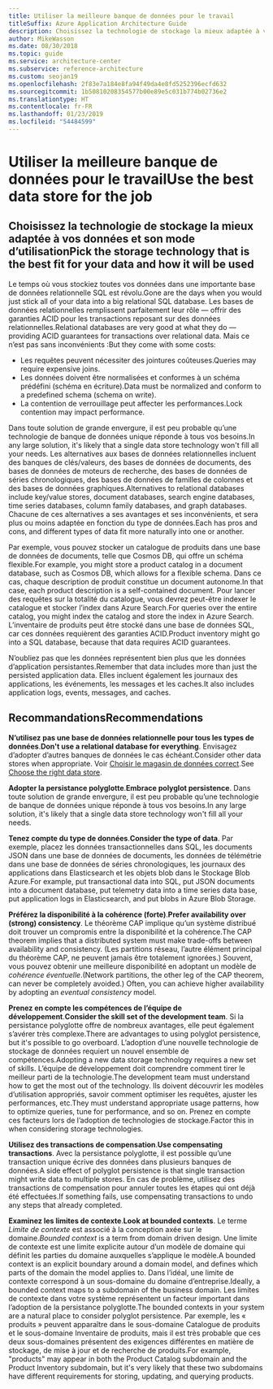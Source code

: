 ```yaml
---
title: Utiliser la meilleure banque de données pour le travail
titleSuffix: Azure Application Architecture Guide
description: Choisissez la technologie de stockage la mieux adaptée à vos données et son mode d’utilisation.
author: MikeWasson
ms.date: 08/30/2018
ms.topic: guide
ms.service: architecture-center
ms.subservice: reference-architecture
ms.custom: seojan19
ms.openlocfilehash: 2f83e7a184e8fa94f49da4e8fd5252396ecfd632
ms.sourcegitcommit: 1b50810208354577b00e89e5c031b774b02736e2
ms.translationtype: HT
ms.contentlocale: fr-FR
ms.lasthandoff: 01/23/2019
ms.locfileid: "54484599"
---
```

# <a name="use-the-best-data-store-for-the-job"></a><span data-ttu-id="b0764-103">Utiliser la meilleure banque de données pour le travail</span><span class="sxs-lookup"><span data-stu-id="b0764-103">Use the best data store for the job</span></span>

## <a name="pick-the-storage-technology-that-is-the-best-fit-for-your-data-and-how-it-will-be-used"></a><span data-ttu-id="b0764-104">Choisissez la technologie de stockage la mieux adaptée à vos données et son mode d’utilisation</span><span class="sxs-lookup"><span data-stu-id="b0764-104">Pick the storage technology that is the best fit for your data and how it will be used</span></span>

<span data-ttu-id="b0764-105">Le temps où vous stockiez toutes vos données dans une importante base de données relationnelle SQL est révolu.</span><span class="sxs-lookup"><span data-stu-id="b0764-105">Gone are the days when you would just stick all of your data into a big relational SQL database.</span></span> <span data-ttu-id="b0764-106">Les bases de données relationnelles remplissent parfaitement leur rôle &mdash; offrir des garanties ACID pour les transactions reposant sur des données relationnelles.</span><span class="sxs-lookup"><span data-stu-id="b0764-106">Relational databases are very good at what they do &mdash; providing ACID guarantees for transactions over relational data.</span></span> <span data-ttu-id="b0764-107">Mais ce n’est pas sans inconvénients :</span><span class="sxs-lookup"><span data-stu-id="b0764-107">But they come with some costs:</span></span>

- <span data-ttu-id="b0764-108">Les requêtes peuvent nécessiter des jointures coûteuses.</span><span class="sxs-lookup"><span data-stu-id="b0764-108">Queries may require expensive joins.</span></span>
- <span data-ttu-id="b0764-109">Les données doivent être normalisées et conformes à un schéma prédéfini (schéma en écriture).</span><span class="sxs-lookup"><span data-stu-id="b0764-109">Data must be normalized and conform to a predefined schema (schema on write).</span></span>
- <span data-ttu-id="b0764-110">La contention de verrouillage peut affecter les performances.</span><span class="sxs-lookup"><span data-stu-id="b0764-110">Lock contention may impact performance.</span></span>

<span data-ttu-id="b0764-111">Dans toute solution de grande envergure, il est peu probable qu’une technologie de banque de données unique réponde à tous vos besoins.</span><span class="sxs-lookup"><span data-stu-id="b0764-111">In any large solution, it's likely that a single data store technology won't fill all your needs.</span></span> <span data-ttu-id="b0764-112">Les alternatives aux bases de données relationnelles incluent des banques de clés/valeurs, des bases de données de documents, des bases de données de moteurs de recherche, des bases de données de séries chronologiques, des bases de données de familles de colonnes et des bases de données graphiques.</span><span class="sxs-lookup"><span data-stu-id="b0764-112">Alternatives to relational databases include key/value stores, document databases, search engine databases, time series databases, column family databases, and graph databases.</span></span> <span data-ttu-id="b0764-113">Chacune de ces alternatives a ses avantages et ses inconvénients, et sera plus ou moins adaptée en fonction du type de données.</span><span class="sxs-lookup"><span data-stu-id="b0764-113">Each has pros and cons, and different types of data fit more naturally into one or another.</span></span>

<span data-ttu-id="b0764-114">Par exemple, vous pouvez stocker un catalogue de produits dans une base de données de documents, telle que Cosmos DB, qui offre un schéma flexible.</span><span class="sxs-lookup"><span data-stu-id="b0764-114">For example, you might store a product catalog in a document database, such as Cosmos DB, which allows for a flexible schema.</span></span> <span data-ttu-id="b0764-115">Dans ce cas, chaque description de produit constitue un document autonome.</span><span class="sxs-lookup"><span data-stu-id="b0764-115">In that case, each product description is a self-contained document.</span></span> <span data-ttu-id="b0764-116">Pour lancer des requêtes sur la totalité du catalogue, vous devrez peut-être indexer le catalogue et stocker l’index dans Azure Search.</span><span class="sxs-lookup"><span data-stu-id="b0764-116">For queries over the entire catalog, you might index the catalog and store the index in Azure Search.</span></span> <span data-ttu-id="b0764-117">L’inventaire de produits peut être stocké dans une base de données SQL, car ces données requièrent des garanties ACID.</span><span class="sxs-lookup"><span data-stu-id="b0764-117">Product inventory might go into a SQL database, because that data requires ACID guarantees.</span></span>

<span data-ttu-id="b0764-118">N’oubliez pas que les données représentent bien plus que les données d’application persistantes.</span><span class="sxs-lookup"><span data-stu-id="b0764-118">Remember that data includes more than just the persisted application data.</span></span> <span data-ttu-id="b0764-119">Elles incluent également les journaux des applications, les événements, les messages et les caches.</span><span class="sxs-lookup"><span data-stu-id="b0764-119">It also includes application logs, events, messages, and caches.</span></span>

## <a name="recommendations"></a><span data-ttu-id="b0764-120">Recommandations</span><span class="sxs-lookup"><span data-stu-id="b0764-120">Recommendations</span></span>

<span data-ttu-id="b0764-121">**N’utilisez pas une base de données relationnelle pour tous les types de données**.</span><span class="sxs-lookup"><span data-stu-id="b0764-121">**Don't use a relational database for everything**.</span></span> <span data-ttu-id="b0764-122">Envisagez d’adopter d’autres banques de données le cas échéant.</span><span class="sxs-lookup"><span data-stu-id="b0764-122">Consider other data stores when appropriate.</span></span> <span data-ttu-id="b0764-123">Voir [Choisir le magasin de données correct][data-store-overview].</span><span class="sxs-lookup"><span data-stu-id="b0764-123">See [Choose the right data store][data-store-overview].</span></span>

<span data-ttu-id="b0764-124">**Adopter la persistance polyglotte**.</span><span class="sxs-lookup"><span data-stu-id="b0764-124">**Embrace polyglot persistence**.</span></span> <span data-ttu-id="b0764-125">Dans toute solution de grande envergure, il est peu probable qu’une technologie de banque de données unique réponde à tous vos besoins.</span><span class="sxs-lookup"><span data-stu-id="b0764-125">In any large solution, it's likely that a single data store technology won't fill all your needs.</span></span>

<span data-ttu-id="b0764-126">**Tenez compte du type de données**.</span><span class="sxs-lookup"><span data-stu-id="b0764-126">**Consider the type of data**.</span></span> <span data-ttu-id="b0764-127">Par exemple, placez les données transactionnelles dans SQL, les documents JSON dans une base de données de documents, les données de télémétrie dans une base de données de séries chronologiques, les journaux des applications dans Elasticsearch et les objets blob dans le Stockage Blob Azure.</span><span class="sxs-lookup"><span data-stu-id="b0764-127">For example, put transactional data into SQL, put JSON documents into a document database, put telemetry data into a time series data base, put application logs in Elasticsearch, and put blobs in Azure Blob Storage.</span></span>

<span data-ttu-id="b0764-128">**Préférez la disponibilité à la cohérence (forte)**.</span><span class="sxs-lookup"><span data-stu-id="b0764-128">**Prefer availability over (strong) consistency**.</span></span> <span data-ttu-id="b0764-129">Le théorème CAP implique qu’un système distribué doit trouver un compromis entre la disponibilité et la cohérence.</span><span class="sxs-lookup"><span data-stu-id="b0764-129">The CAP theorem implies that a distributed system must make trade-offs between availability and consistency.</span></span> <span data-ttu-id="b0764-130">(Les partitions réseau, l’autre élément principal du théorème CAP, ne peuvent jamais être totalement ignorées.) Souvent, vous pouvez obtenir une meilleure disponibilité en adoptant un modèle de *cohérence éventuelle*.</span><span class="sxs-lookup"><span data-stu-id="b0764-130">(Network partitions, the other leg of the CAP theorem, can never be completely avoided.) Often, you can achieve higher availability by adopting an *eventual consistency* model.</span></span>

<span data-ttu-id="b0764-131">**Prenez en compte les compétences de l’équipe de développement**.</span><span class="sxs-lookup"><span data-stu-id="b0764-131">**Consider the skill set of the development team**.</span></span> <span data-ttu-id="b0764-132">Si la persistance polyglotte offre de nombreux avantages, elle peut également s’avérer très complexe.</span><span class="sxs-lookup"><span data-stu-id="b0764-132">There are advantages to using polyglot persistence, but it's possible to go overboard.</span></span> <span data-ttu-id="b0764-133">L’adoption d’une nouvelle technologie de stockage de données requiert un nouvel ensemble de compétences.</span><span class="sxs-lookup"><span data-stu-id="b0764-133">Adopting a new data storage technology requires a new set of skills.</span></span> <span data-ttu-id="b0764-134">L’équipe de développement doit comprendre comment tirer le meilleur parti de la technologie.</span><span class="sxs-lookup"><span data-stu-id="b0764-134">The development team must understand how to get the most out of the technology.</span></span> <span data-ttu-id="b0764-135">Ils doivent découvrir les modèles d’utilisation appropriés, savoir comment optimiser les requêtes, ajuster les performances, etc.</span><span class="sxs-lookup"><span data-stu-id="b0764-135">They must understand appropriate usage patterns, how to optimize queries, tune for performance, and so on.</span></span> <span data-ttu-id="b0764-136">Prenez en compte ces facteurs lors de l’adoption de technologies de stockage.</span><span class="sxs-lookup"><span data-stu-id="b0764-136">Factor this in when considering storage technologies.</span></span>

<span data-ttu-id="b0764-137">**Utilisez des transactions de compensation**.</span><span class="sxs-lookup"><span data-stu-id="b0764-137">**Use compensating transactions**.</span></span> <span data-ttu-id="b0764-138">Avec la persistance polyglotte, il est possible qu’une transaction unique écrive des données dans plusieurs banques de données.</span><span class="sxs-lookup"><span data-stu-id="b0764-138">A side effect of polyglot persistence is that single transaction might write data to multiple stores.</span></span> <span data-ttu-id="b0764-139">En cas de problème, utilisez des transactions de compensation pour annuler toutes les étapes qui ont déjà été effectuées.</span><span class="sxs-lookup"><span data-stu-id="b0764-139">If something fails, use compensating transactions to undo any steps that already completed.</span></span>

<span data-ttu-id="b0764-140">**Examinez les limites de contexte**.</span><span class="sxs-lookup"><span data-stu-id="b0764-140">**Look at bounded contexts**.</span></span> <span data-ttu-id="b0764-141">Le terme *Limite de contexte* est associé à la conception axée sur le domaine.</span><span class="sxs-lookup"><span data-stu-id="b0764-141">*Bounded context* is a term from domain driven design.</span></span> <span data-ttu-id="b0764-142">Une limite de contexte est une limite explicite autour d’un modèle de domaine qui définit les parties du domaine auxquelles s’applique le modèle.</span><span class="sxs-lookup"><span data-stu-id="b0764-142">A bounded context is an explicit boundary around a domain model, and defines which parts of the domain the model applies to.</span></span> <span data-ttu-id="b0764-143">Dans l’idéal, une limite de contexte correspond à un sous-domaine du domaine d’entreprise.</span><span class="sxs-lookup"><span data-stu-id="b0764-143">Ideally, a bounded context maps to a subdomain of the business domain.</span></span> <span data-ttu-id="b0764-144">Les limites de contexte dans votre système représentent un facteur important dans l’adoption de la persistance polyglotte.</span><span class="sxs-lookup"><span data-stu-id="b0764-144">The bounded contexts in your system are a natural place to consider polyglot persistence.</span></span> <span data-ttu-id="b0764-145">Par exemple, les « produits » peuvent apparaître dans le sous-domaine Catalogue de produits et le sous-domaine Inventaire de produits, mais il est très probable que ces deux sous-domaines présentent des exigences différentes en matière de stockage, de mise à jour et de recherche de produits.</span><span class="sxs-lookup"><span data-stu-id="b0764-145">For example, "products" may appear in both the Product Catalog subdomain and the Product Inventory subdomain, but it's very likely that these two subdomains have different requirements for storing, updating, and querying products.</span></span>

[data-store-overview]: ../technology-choices/data-store-overview.md
